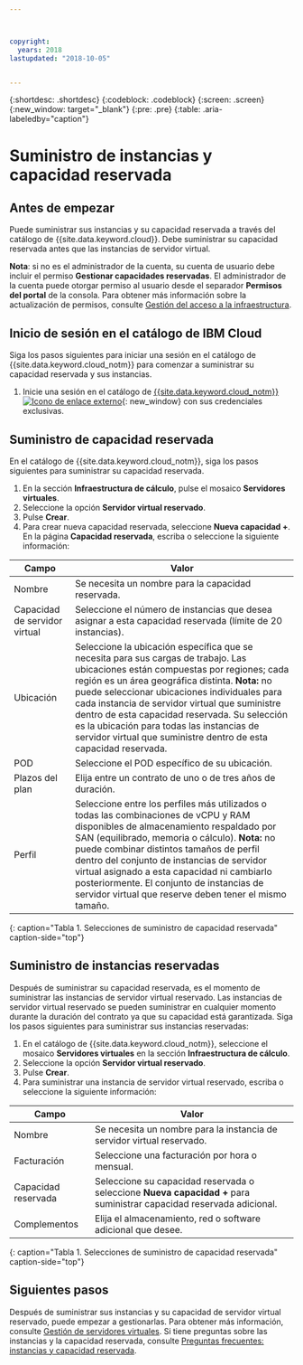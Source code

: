 ```yaml
---



copyright:
  years: 2018
lastupdated: "2018-10-05"


---
```


{:shortdesc: .shortdesc}
{:codeblock: .codeblock}
{:screen: .screen}
{:new_window: target="_blank"}
{:pre: .pre}
{:table: .aria-labeledby="caption"}

# Suministro de instancias y capacidad reservada

## Antes de empezar 

Puede suministrar sus instancias y su capacidad reservada a través del catálogo de {{site.data.keyword.cloud}}. Debe suministrar su capacidad reservada antes que las instancias de servidor virtual.

**Nota**: si no es el administrador de la cuenta, su cuenta de usuario debe incluir el permiso **Gestionar capacidades reservadas**. El administrador de la cuenta puede otorgar permiso al usuario desde el separador **Permisos del portal** de la consola. Para obtener más información sobre la actualización de permisos, consulte [Gestión del acceso a la infraestructura](/docs/iam/mnginfra.html).

## Inicio de sesión en el catálogo de IBM Cloud

Siga los pasos siguientes para iniciar una sesión en el catálogo de {{site.data.keyword.cloud_notm}} para comenzar a suministrar su capacidad reservada y sus instancias.

  1. Inicie una sesión en el catálogo de [{{site.data.keyword.cloud_notm}} ![Icono de enlace externo](../icons/launch-glyph.svg "Icono de enlace externo")](https://console.bluemix.net/catalog/){: new_window} con sus credenciales exclusivas. 

## Suministro de capacidad reservada 

En el catálogo de {{site.data.keyword.cloud_notm}}, siga los pasos siguientes para suministrar su capacidad reservada.

  1. En la sección **Infraestructura de cálculo**, pulse el mosaico **Servidores virtuales**.
  2. Seleccione la opción **Servidor virtual reservado**.
  3. Pulse **Crear**.
  4. Para crear nueva capacidad reservada, seleccione **Nueva capacidad +**. En la página **Capacidad reservada**, escriba o seleccione la siguiente información: 

| Campo                   | Valor               |                                                                                                                                                                                                                                                                                                                                 
| ----------------------- | ------------------- |
| Nombre                    | Se necesita un nombre para la capacidad reservada. |                                                                                                                                                                                                                                                                                                       
| Capacidad de servidor virtual | Seleccione el número de instancias que desea asignar a esta capacidad reservada (límite de 20 instancias). |                                                                                                                                                                                                                                                
| Ubicación                | Seleccione la ubicación específica que se necesita para sus cargas de trabajo. Las ubicaciones están compuestas por regiones; cada región es un área geográfica distinta. **Nota:** no puede seleccionar ubicaciones individuales para cada instancia de servidor virtual que suministre dentro de esta capacidad reservada. Su selección es la ubicación para todas las instancias de servidor virtual que suministre dentro de esta capacidad reservada. |
| POD                     | Seleccione el POD específico de su ubicación. |
| Plazos del plan              | Elija entre un contrato de uno o de tres años de duración. |                                                                                                                                                                                                                                                                                            
| Perfil                 | Seleccione entre los perfiles más utilizados o todas las combinaciones de vCPU y RAM disponibles de almacenamiento respaldado por SAN (equilibrado, memoria o cálculo). **Nota:** no puede combinar distintos tamaños de perfil dentro del conjunto de instancias de servidor virtual asignado a esta capacidad ni cambiarlo posteriormente. El conjunto de instancias de servidor virtual que reserve deben tener el mismo tamaño. | 
{: caption="Tabla 1. Selecciones de suministro de capacidad reservada" caption-side="top"}


## Suministro de instancias reservadas

Después de suministrar su capacidad reservada, es el momento de suministrar las instancias de servidor virtual reservado. Las instancias de servidor virtual reservado se pueden suministrar en cualquier momento durante la duración del contrato ya que su capacidad está garantizada. Siga los pasos siguientes para suministrar sus instancias reservadas:

1. En el catálogo de {{site.data.keyword.cloud_notm}}, seleccione el mosaico **Servidores virtuales** en la sección **Infraestructura de cálculo**.
2. Seleccione la opción **Servidor virtual reservado**. 
3. Pulse **Crear**. 
4. Para suministrar una instancia de servidor virtual reservado, escriba o seleccione la siguiente información:

| Campo                     | Valor               |                                                                                                                                                                                                                                                                                                                                 
| ------------------------- | ------------------- |
| Nombre                      | Se necesita un nombre para la instancia de servidor virtual reservado. |                                                                                                                                                                                                                                                                                                       
| Facturación                   | Seleccione una facturación por hora o mensual. |                                                                                                                                                                                                                                                
| Capacidad reservada         | Seleccione su capacidad reservada o seleccione **Nueva capacidad +** para suministrar capacidad reservada adicional. |                                                                                                                                                                                                     
| Complementos                   | Elija el almacenamiento, red o software adicional que desee. |                                                                                                                                                                                                                                                                                            
{: caption="Tabla 1. Selecciones de suministro de capacidad reservada" caption-side="top"}

## Siguientes pasos

Después de suministrar sus instancias y su capacidad de servidor virtual reservado, puede empezar a gestionarlas. Para obtener más información, consulte [Gestión de servidores virtuales](vsi_managing.html). Si tiene preguntas sobre las instancias y la capacidad reservada, consulte [Preguntas frecuentes: instancias y capacidad reservada](vsi_faqs_reserved.html). 
